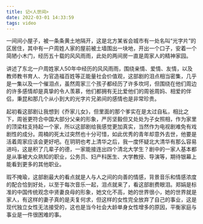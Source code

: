 ```yaml
---
title: 记<人世间>
date: 2022-03-01 14:33:59
tags: video
---
```


一间间小屋子，被一条条黄土地隔开，这是北方某省会城市有一处名叫“光字片”的区居住，其中有一户周姓人家的屋前被土墙围出一块地，开出一个口子，安着一个简陋小木门，经历五十载的风风雨雨，此处的两间房一直是周家人的精神家园。

讲述了东北一户周姓家人50年中经历的风风雨雨，围绕亲情、爱情、友情，以及教师教书育人、为官造福百姓等正能量社会价值观，这部剧的泪点相当密集，几乎是一集以及一个催泪点，虽然周家三个孩子都经历了许多坎坷，但围绕在他们周边的许多感情却是真挚的令人羡慕，他们都拥有无比爱他们的周爸周妈、相爱的伴侣，秉昆和那几个从小到大的光字片兄弟间的感情也是非常珍贵。

<!-- more -->

起初看这部剧让我想到《乔家儿女》，但里面的那个爹实在是太过自私，相比之下，周爸更符合中国大部分父亲的形象，严厉坚毅但又处处为子女照相，作为家里的顶梁柱支持起一个家，所以这部剧给我感觉更加真实，当然作为电视剧难免有戏剧性的成分。周楠的死太过突然也十分可惜，如此优秀的青年却意外去世，他要是活着周家应该会更好吧。在玥玥也考上清华之后，我一度怀疑北大清华有那么容易进吗，这是积了几辈子的德，一家能接连出四个清北大学生？剧中的一家人基本都是从事被大众熟知的职业，公务员、妇产科医生、大学教授、导演等，期待银幕上能看到更多的其他职业。

瑕不掩瑜，这部剧最大的看点就是人与人之间的向善的情感，背景音乐和情感浓度的配合恰到好处，以至于每次音乐一起，泪点就来了，看这部剧费眼泪。郑娟是标准的中国传统观念中贤妻良母的形象，她文化不高，她的世界很小，她的世界就是家人，有这样的妻子真的是夫复何求，但这样的女性完全放弃了自己的事业，这是现代独立女性无法接受的，这也是当今社会大龄单身女性增多的原因，平衡家庭与事业是一件很困难的事。